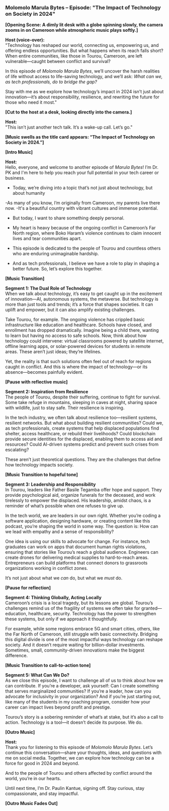 ### Molomolo Marula Bytes – Episode: "The Impact of Technology on Society in 2024"

**[Opening Scene: A dimly lit desk with a globe spinning slowly, the camera zooms in on Cameroon while atmospheric music plays softly.]**

**Host (voice-over):**  
"Technology has reshaped our world, connecting us, empowering us, and offering endless opportunities. But what happens when its reach falls short? When entire communities, like those in Tourou, Cameroon, are left vulnerable—caught between conflict and survival?  

In this episode of *Molomolo Marula Bytes*, we’ll uncover the harsh realities of life without access to life-saving technology, and we’ll ask: *What can we, as tech professionals, do to bridge the gap?*  

Stay with me as we explore how technology’s impact in 2024 isn’t just about innovation—it’s about responsibility, resilience, and rewriting the future for those who need it most."  

**[Cut to the host at a desk, looking directly into the camera.]**

**Host:**  
"This isn’t just another tech talk. It’s a wake-up call. Let’s go."  

**[Music swells as the title card appears: “The Impact of Technology on Society in 2024.”]**

**[Intro Music]**

**Host:**  
Hello, everyone, and welcome to another episode of *Marula Bytes*! I’m Dr. PK and I'm here to help you reach your full potential in your tech career or business. 
- Today, we’re diving into a topic that’s not just about technology, but about humanity 

-As many of you know, I’m originally from Cameroon, my parents live there now. 
-It's a beautiful country with vibrant cultures and immense potential. 
- But today, I want to share something deeply personal.
- My heart is heavy because of the ongoing conflict in Cameroon’s Far North region, where Boko Haram’s violence continues to claim innocent lives and tear communities apart.  

- This episode is dedicated to the people of Tourou and countless others who are enduring unimaginable hardship.
- And as tech professionals, I believe we have a role to play in shaping a better future. So, let’s explore this together.  

**[Music Transition]**

**Segment 1: The Dual Role of Technology**  
When we talk about technology, it’s easy to get caught up in the excitement of innovation—AI, autonomous systems, the metaverse. But technology is more than just tools and trends; it’s a force that shapes societies. It can uplift and empower, but it can also amplify existing challenges.  

Take Tourou, for example. The ongoing violence has crippled basic infrastructure like education and healthcare. Schools have closed, and enrollment has dropped dramatically. Imagine being a child there, wanting to learn but having no access to safe schools. Now, think about how technology could intervene: virtual classrooms powered by satellite internet, offline learning apps, or solar-powered devices for students in remote areas. These aren’t just ideas; they’re lifelines.

Yet, the reality is that such solutions often feel out of reach for regions caught in conflict. And this is where the impact of technology—or its absence—becomes painfully evident.

**[Pause with reflective music]**

**Segment 2: Inspiration from Resilience**  
The people of Tourou, despite their suffering, continue to fight for survival. Some take refuge in mountains, sleeping in caves at night, sharing space with wildlife, just to stay safe. Their resilience is inspiring.  

In the tech industry, we often talk about resilience too—resilient systems, resilient networks. But what about building resilient communities? Could we, as tech professionals, create systems that help displaced populations find shelter, access healthcare, or rebuild their livelihoods? Could blockchain provide secure identities for the displaced, enabling them to access aid and resources? Could AI-driven systems predict and prevent such crises from escalating?  

These aren’t just theoretical questions. They are the challenges that define how technology impacts society.  

**[Music Transition to hopeful tone]**

**Segment 3: Leadership and Responsibility**  
In Tourou, leaders like Father Basile Tegamba offer hope and support. They provide psychological aid, organize funerals for the deceased, and work tirelessly to empower the displaced. His leadership, amidst chaos, is a reminder of what’s possible when one refuses to give up.  

In the tech world, we are leaders in our own right. Whether you’re coding a software application, designing hardware, or creating content like this podcast, you’re shaping the world in some way. The question is: How can we lead with empathy and a sense of responsibility?  

One idea is using our skills to advocate for change. For instance, tech graduates can work on apps that document human rights violations, ensuring that stories like Tourou’s reach a global audience. Engineers can create drones for delivering medical supplies to hard-to-reach areas. Entrepreneurs can build platforms that connect donors to grassroots organizations working in conflict zones.  

It’s not just about what we *can* do, but what we *must* do.

**[Pause for reflection]**

**Segment 4: Thinking Globally, Acting Locally**  
Cameroon’s crisis is a local tragedy, but its lessons are global. Tourou’s challenges remind us of the fragility of systems we often take for granted—education, healthcare, security. Technology has the power to strengthen these systems, but only if we approach it thoughtfully.  

For example, while some regions embrace 5G and smart cities, others, like the Far North of Cameroon, still struggle with basic connectivity. Bridging this digital divide is one of the most impactful ways technology can reshape society. And it doesn’t require waiting for billion-dollar investments. Sometimes, small, community-driven innovations make the biggest difference.  

**[Music Transition to call-to-action tone]**

**Segment 5: What Can We Do?**  
As we close this episode, I want to challenge all of us to think about how we can contribute. If you’re a developer, ask yourself: Can I create something that serves marginalized communities? If you’re a leader, how can you advocate for inclusivity in your organization? And if you’re just starting out, like many of the students in my coaching program, consider how your career can impact lives beyond profit and prestige.  

Tourou’s story is a sobering reminder of what’s at stake, but it’s also a call to action. Technology is a tool—it doesn’t decide its purpose. We do.  

**[Outro Music]**

**Host:**  
Thank you for listening to this episode of *Molomolo Marula Bytes*. Let’s continue this conversation—share your thoughts, ideas, and questions with me on social media. Together, we can explore how technology can be a force for good in 2024 and beyond.  

And to the people of Tourou and others affected by conflict around the world, you’re in our hearts.  

Until next time, I’m Dr. Paulin Kantue, signing off. Stay curious, stay compassionate, and stay impactful.  

**[Outro Music Fades Out]**
